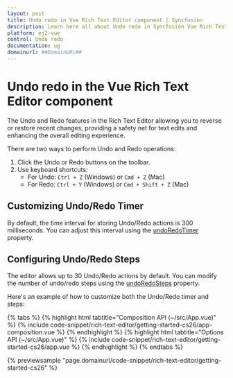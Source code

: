 ```yaml
---
layout: post
title: Undo redo in Vue Rich Text Editor component | Syncfusion
description: Learn here all about Undo redo in Syncfusion Vue Rich Text Editor component of Syncfusion Essential JS 2 and more.
platform: ej2-vue
control: Undo redo 
documentation: ug
domainurl: ##DomainURL##
---
```


# Undo redo in the Vue Rich Text Editor component

The Undo and Redo features in the Rich Text Editor allowing you to reverse or restore recent changes, providing a safety net for text edits and enhancing the overall editing experience.

There are two ways to perform Undo and Redo operations:

1. Click the Undo or Redo buttons on the toolbar.
2. Use keyboard shortcuts:
   - For Undo: `Ctrl + Z` (Windows) or `Cmd + Z` (Mac)
   - For Redo: `Ctrl + Y` (Windows) or `Cmd + Shift + Z` (Mac)

## Customizing Undo/Redo Timer

By default, the time interval for storing Undo/Redo actions is 300 milliseconds. You can adjust this interval using the [undoRedoTimer](https://ej2.syncfusion.com/vue/documentation/api/rich-text-editor/#undoredotimer) property.

## Configuring Undo/Redo Steps

The editor allows up to 30 Undo/Redo actions by default. You can modify the number of undo/redo steps using the [undoRedoSteps](https://ej2.syncfusion.com/vue/documentation/api/rich-text-editor/#undoredosteps) property.

Here's an example of how to customize both the Undo/Redo timer and steps:

{% tabs %}
{% highlight html tabtitle="Composition API (~/src/App.vue)" %}
{% include code-snippet/rich-text-editor/getting-started-cs26/app-composition.vue %}
{% endhighlight %}
{% highlight html tabtitle="Options API (~/src/App.vue)" %}
{% include code-snippet/rich-text-editor/getting-started-cs26/app.vue %}
{% endhighlight %}
{% endtabs %}
        
{% previewsample "page.domainurl/code-snippet/rich-text-editor/getting-started-cs26" %}